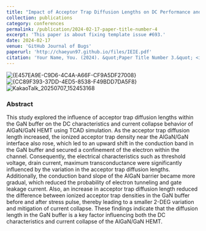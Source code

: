 ```yaml
---
title: "Impact of Acceptor Trap Diffusion Lengths on DC Performance and Current Collapse of AlGaN/GaN HEMTs : A Simulation Study"
collection: publications
category: conferences
permalink: /publication/2024-02-17-paper-title-number-4
excerpt: 'This paper is about fixing template issue #693.'
date: 2024-02-17
venue: 'GitHub Journal of Bugs'
paperurl: 'http://chaeyun97.github.io/files/IEIE.pdf'
citation: 'Your Name, You. (2024). &quot;Paper Title Number 3.&quot; <i>GitHub Journal of Bugs</i>. 1(3).'
---
```

![{E457EA9E-C9D6-4C4A-A66F-CF9A5DF27008}](https://github.com/user-attachments/assets/e31cfdad-e116-4b16-b107-3f8f640de2bc)
![{CC89F393-37DD-4ED5-8538-F49BDD7DA5F8}](https://github.com/user-attachments/assets/6716ac25-d3d8-4cc6-b286-8a3e416c6737)
![KakaoTalk_20250707_152453168](https://github.com/user-attachments/assets/bf397774-82ed-467c-b503-cd941ea5053b)


### Abstract
<div class="justify-text">
 This study explored the influence of acceptor trap diffusion lengths within the GaN buffer on the DC characteristics and current collapse behavior of AlGaN/GaN
 HEMT using TCAD simulation. As the acceptor trap diffusion length increased, the ionized acceptor trap density near the AlGaN/GaN interface also rose, which
 led to an upward shift in the conduction band in the GaN buffer and secured a confinement of the electron within the channel. Consequently, the electrical
 characteristics such as threshold voltage, drain current, maximum transconductance were significantly influenced by the variation in the acceptor trap diffusion
 lengths. Additionally, the conduction band slope of the AlGaN barrier became more gradual, which reduced the probability of electron tunneling and gate leakage
 current. Also, an increase in acceptor trap diffusion length reduced the difference between ionized acceptor trap densities in the GaN buffer before and after stress
 pulse, thereby leading to a smaller 2-DEG variation and mitigation of current collapse. These findings indicate that the diffusion length in the GaN buffer is a key
 factor influencing both the DC characteristics and current collapse of the AlGaN/GaN HEMT.
 </div>

